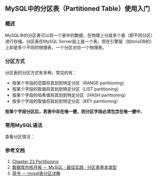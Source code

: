 ## MySQL中的分区表（Partitioned Table）使用入门

### 概述
MySQL中的分区表可以将一个表中的数据，在物理上分成多个表（即不同分区）进行存储。分区表在MySQL Server层上是一个表，但在引擎层（如InnoDB的）上却是多个不同的物理表，一个分区对应一个物理表。

### 分区方式
分区表的分区方式有多种，常见的有：
- 按某个字段的范围将其划到特定分区（RANGE partitioning）
- 按某个字段的取值将其划到特定分区（LIST partitioning）
- 按某个字段的哈希值将其划到特定分区（HASH partitioning）
- 按多个字段的取值将其划到特定分区（KEY partitioning）

**按某个字段分区后，若表中存在唯一健，则分区字段必须包含在唯一健中**。

### 常用MySQL语法
查看分区情况：

### 参考文档
1. [Chapter 23 Partitioning](https://dev.mysql.com/doc/refman/8.0/en/partitioning.html)
1. [数据库内核月报 － MySQL · 最佳实践 · 分区表基本类型](http://mysql.taobao.org/monthly/2017/11/09/)
1. [简书 － mysql表分区详解](https://www.jianshu.com/p/1cdd3e3c5b3c)

